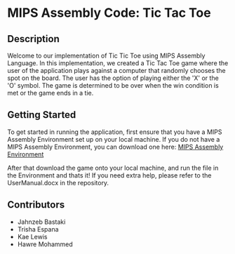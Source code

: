 # MIPS Assembly Code: Tic Tac Toe
## Description
Welcome to our implementation of Tic Tic Toe using MIPS Assembly Language. In this implementation, we created a Tic Tac Toe game where the user of the application plays against a computer that randomly chooses the spot on the board. The user has the option of playing either the 'X' or the 'O' symbol. The game is determined to be over when the win condition is met or the game ends in a tie.

## Getting Started
To get started in running the application, first ensure that you have a MIPS Assembly Environment set up on your local machine. If you do not have a MIPS Assembly Environment, you can download one here: [MIPS Assembly Environment](https://courses.missouristate.edu/kenvollmar/mars/download.htm)

After that download the game onto your local machine, and run the file in the Environment and thats it! If you need extra help, please refer to the UserManual.docx in the repository.

## Contributors
- Jahnzeb Bastaki
- Trisha Espana
- Kae Lewis
- Hawre Mohammed


